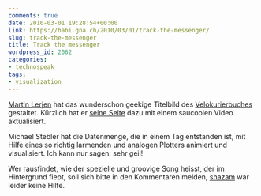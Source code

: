 ```yaml
---
comments: true
date: 2010-03-01 19:28:54+00:00
link: https://habi.gna.ch/2010/03/01/track-the-messenger/
slug: track-the-messenger
title: Track the messenger
wordpress_id: 2062
categories:
- technospeak
tags:
- visualization
---
```


[Martin Lerjen](http://www.arua.ch/) hat das wunderschon geekige Titelbild des [Velokurierbuches](https://velokurierbern.ch/ueber-uns/velokurierbuch.html) gestaltet. Kürzlich hat er [seine Seite](http://www.arua.ch/insp/206.html) dazu mit einem saucoolen Video aktualisiert.




Michael Stebler hat die Datenmenge, die in einem Tag entstanden ist, mit Hilfe eines so richtig larmenden und analogen Plotters animiert und visualisiert. Ich kann nur sagen: sehr geil!







Wer rausfindet, wie der spezielle und groovige Song heisst, der im Hintergrund fiept, soll sich bitte in den Kommentaren melden, [shazam](http://www.shazam.com/) war leider keine Hilfe.



